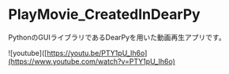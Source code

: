 # PlayMovie_CreatedInDearPy
PythonのGUIライブラリであるDearPyを用いた動画再生アプリです。

![youtube]([https://youtu.be/PTY1pU_Ih6o](https://www.youtube.com/watch?v=PTY1pU_Ih6o)
